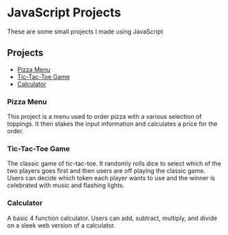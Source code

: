 # JavaScript Projects

These are some small projects I made using JavaScript
## Projects

* [Pizza Menu](https://github.com/nicktheperkins/JavaScript-Projects/tree/main/Pizza_Project)
* [Tic-Tac-Toe Game](https://github.com/nicktheperkins/JavaScript-Projects/tree/main/TicTacToe)
* [Calculator](https://github.com/nicktheperkins/JavaScript-Projects/tree/main/todo_app)


### Pizza Menu
This project is a menu used to order pizza with a various selection of toppings. It then stakes the input information and calculates a price for the order.

### Tic-Tac-Toe Game
The classic game of tic-tac-toe. It randomly rolls dice to select which of the two players goes first and then users are off playing the classic game. Users can decide which token each player wants to use and the winner is celebrated with music and flashing lights.

### Calculator
A basic 4 function calculator. Users can add, subtract, multiply, and divide on a sleek web version of a calculator.
